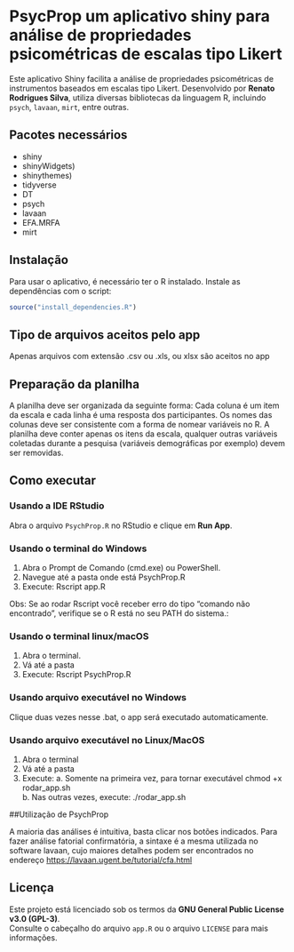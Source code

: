 # PsycProp  um aplicativo shiny para análise  de propriedades psicométricas de escalas tipo Likert

Este aplicativo Shiny facilita a análise de propriedades psicométricas de instrumentos baseados em escalas tipo Likert. 
Desenvolvido por **Renato Rodrigues Silva**, utiliza diversas bibliotecas da linguagem R, incluindo `psych`, `lavaan`, `mirt`, entre outras.

##  Pacotes necessários

- shiny
- shinyWidgets)
- shinythemes)
- tidyverse
- DT
- psych
- lavaan
- EFA.MRFA
- mirt


##  Instalação

Para usar o aplicativo, é necessário ter o R instalado. Instale as dependências com o script:

```r
source("install_dependencies.R")
```

## Tipo de arquivos aceitos pelo app

Apenas arquivos com extensão .csv ou .xls, ou xlsx são aceitos no app

## Preparação da planilha

A planilha deve ser organizada da seguinte forma:
Cada coluna é um item da escala e cada linha é uma resposta dos participantes.
Os nomes das colunas deve ser consistente com a forma de nomear
variáveis no R.
A planilha deve conter apenas os itens da escala, qualquer outras variáveis
coletadas durante a pesquisa (variáveis demográficas por exemplo) devem
ser removidas.


##  Como executar

### Usando a IDE RStudio

Abra o arquivo `PsychProp.R` no RStudio e clique em **Run App**.

### Usando o terminal do Windows

1. Abra o Prompt de Comando (cmd.exe) ou PowerShell.
2. Navegue até a pasta onde está PsychProp.R
3. Execute: Rscript app.R

Obs: Se ao rodar Rscript você receber erro do tipo “comando não encontrado”, verifique se o R está no seu PATH do sistema.:

### Usando o terminal linux/macOS

1. Abra o terminal.
2. Vá até a pasta 
3. Execute:  Rscript PsychProp.R

### Usando arquivo executável no Windows

Clique  duas vezes nesse .bat, o app será executado automaticamente.

### Usando arquivo executável no Linux/MacOS

1. Abra o terminal
2. Vá até a pasta 
3.  Execute:
a. Somente na primeira vez, para tornar executável
chmod +x rodar_app.sh  
b. Nas outras vezes, execute:
./rodar_app.sh

##Utilização de PsychProp

A maioria das análises é intuitiva, basta clicar nos botões indicados. 
Para fazer análise fatorial confirmatória, a sintaxe é a mesma utilizada no software lavaan,
cujo maiores detalhes podem ser encontrados no endereço https://lavaan.ugent.be/tutorial/cfa.html


##  Licença

Este projeto está licenciado sob os termos da **GNU General Public License v3.0 (GPL-3)**.  
Consulte o cabeçalho do arquivo `app.R` ou o arquivo `LICENSE` para mais informações.
